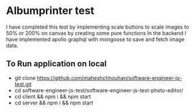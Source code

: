 # Albumprinter test

I have completed this test by implementing scale buttons to scale images to 50% or 200% on canvas by creating some pure functions
In the backend I have implemented apollo graphql with mongoose to save and fetch image data.

## To Run application on local

- git clone https://github.com/maheshchhouhan/software-engineer-js-test.git
- cd software-engineer-js-test/software-engineer-js-test-photo-editor/
- cd client && npm i && npm start
- cd server && npm i && npm start
